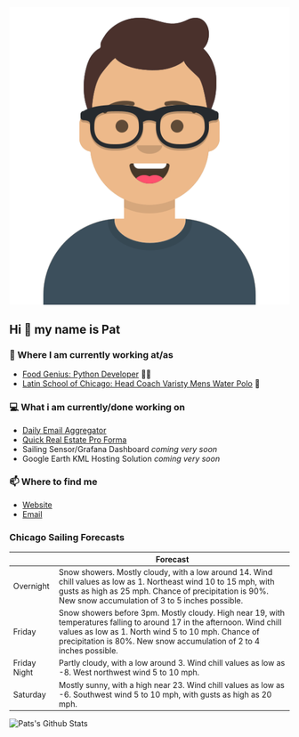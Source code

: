 [![Social banner for p-j-falconer](https://raw.githubusercontent.com/P-J-FALCONER/P-J-FALCONER/master/assets/avataaars.svg)](https://patfalconer.com/)
## Hi :wave: my name is Pat

### 💼 Where I am currently working at/as
- [Food Genius: Python Developer](https://getfoodgenius.com/) 🍔🐍
- [Latin School of Chicago: Head Coach Varisty Mens Water Polo](https://www.latinschool.org/) 🤽


### 💻 What i am currently/done working on
 - [Daily Email Aggregator](https://github.com/P-J-FALCONER/dott_daily_mail)
 - [Quick Real Estate Pro Forma](https://github.com/P-J-FALCONER/henry)
 - Sailing Sensor/Grafana Dashboard *coming very soon*
 - Google Earth KML Hosting Solution *coming very soon*

### 📫 Where to find me
 - [Website](https://patfalconer.com/)
 - [Email](mailto:patrick.j.falconer@gmail.com)


### Chicago Sailing Forecasts
|   | Forecast  |
|---|---|
| Overnight | Snow showers. Mostly cloudy, with a low around 14. Wind chill values as low as 1. Northeast wind 10 to 15 mph, with gusts as high as 25 mph. Chance of precipitation is 90%. New snow accumulation of 3 to 5 inches possible. |
| Friday | Snow showers before 3pm. Mostly cloudy. High near 19, with temperatures falling to around 17 in the afternoon. Wind chill values as low as 1. North wind 5 to 10 mph. Chance of precipitation is 80%. New snow accumulation of 2 to 4 inches possible. |
| Friday Night | Partly cloudy, with a low around 3. Wind chill values as low as -8. West northwest wind 5 to 10 mph. |
| Saturday | Mostly sunny, with a high near 23. Wind chill values as low as -6. Southwest wind 5 to 10 mph, with gusts as high as 20 mph. |

![Pats's Github Stats](https://github-readme-stats.vercel.app/api?username=p-j-falconer&show_icons=true&theme=radical)
